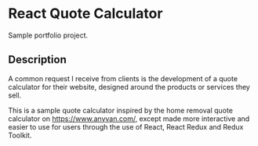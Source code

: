 # React Quote Calculator
Sample portfolio project.

## Description
A common request I receive from clients is the development of a quote calculator for their website, designed around the products or services they sell.

This is a sample quote calculator inspired by the home removal quote calculator on https://www.anyvan.com/, except made more interactive and easier to use for users through the use of React, React Redux and Redux Toolkit.


